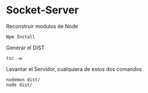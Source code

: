 # Socket-Server

Reconstruir modulos de Node
```
Npm Install
```

Generar el DIST
```
tsc -w
```

Levantar el Servidor, cualquiera de estos dos comandos
```
nodemon dist/
node dist/
```